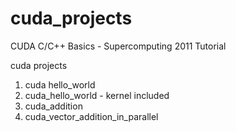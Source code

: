 # cuda_projects

CUDA C/C++ Basics - Supercomputing 2011 Tutorial

cuda projects
1) cuda hello_world
2) cuda_hello_world - kernel included
3) cuda_addition
4) cuda_vector_addition_in_parallel
